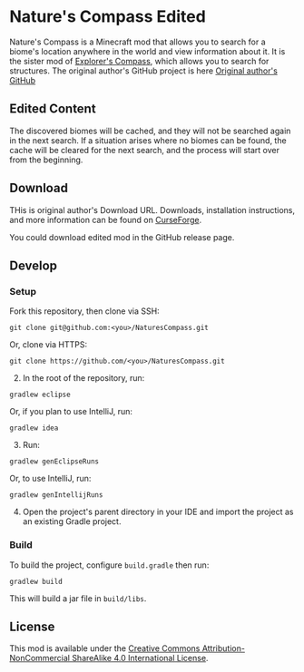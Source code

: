 # Nature's Compass Edited

Nature's Compass is a Minecraft mod that allows you to search for a biome's location anywhere in the world and view information about it. It is the sister mod of [Explorer's Compass](https://github.com/MattCzyr/ExplorersCompass), which allows you to search for structures.
The original author's GitHub project is here [Original author's GitHub](https://github.com/MattCzyr/NaturesCompass)

## Edited Content
The discovered biomes will be cached, and they will not be searched again in the next search. If a situation arises where no biomes can be found, the cache will be cleared for the next search, and the process will start over from the beginning.

## Download
THis is original author's Download URL.
Downloads, installation instructions, and more information can be found on [CurseForge](https://www.curseforge.com/minecraft/mc-mods/natures-compass).

You could download edited mod in the GitHub release page.

## Develop

### Setup

Fork this repository, then clone via SSH:
```
git clone git@github.com:<you>/NaturesCompass.git
```

Or, clone via HTTPS:
```
git clone https://github.com/<you>/NaturesCompass.git
```

2. In the root of the repository, run:
```
gradlew eclipse
```

Or, if you plan to use IntelliJ, run:
```
gradlew idea
```

3. Run:
```
gradlew genEclipseRuns
```

Or, to use IntelliJ, run:
```
gradlew genIntellijRuns
```

4. Open the project's parent directory in your IDE and import the project as an existing Gradle project.

### Build

To build the project, configure `build.gradle` then run:
```
gradlew build
```

This will build a jar file in `build/libs`.

## License

This mod is available under the [Creative Commons Attribution-NonCommercial ShareAlike 4.0 International License](https://creativecommons.org/licenses/by-nc-sa/4.0/legalcode).
